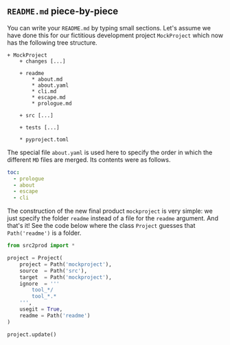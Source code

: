 `README.md` piece-by-piece
--------------------------

You can write your `README.md` by typing small sections. Let's assume we have done this for our fictitious development project `MockProject` which now has the following tree structure.

~~~
+ MockProject
    + changes [...]

    + readme
        * about.md
        * about.yaml
        * cli.md
        * escape.md
        * prologue.md

    + src [...]

    + tests [...]

    * pyproject.toml
~~~


The special file `about.yaml` is used here to specify the order in which the different `MD` files are merged. Its contents were as follows.

~~~yaml
toc:
  - prologue
  - about
  - escape
  - cli
~~~

The construction of the new final product `mockproject` is very simple: we just specify the folder `readme` instead of a file for the `readme` argument. And that's it! See the code below where the class `Project` guesses that `Path('readme')` is a folder.

~~~python
from src2prod import *

project = Project(
    project = Path('mockproject'),
    source  = Path('src'),
    target  = Path('mockproject'),
    ignore  = '''
        tool_*/
        tool_*.*
    ''',
    usegit = True,
    readme = Path('readme')
)

project.update()
~~~
